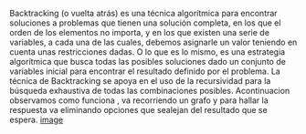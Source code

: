  Backtracking (o vuelta atrás) es una técnica algorítmica para encontrar soluciones a problemas que tienen una solución completa, en los que el orden de los elementos no importa, y en los que existen una serie de variables, a cada una de las cuales, debemos asignarle un valor teniendo en cuenta unas restricciones dadas.
O lo que es lo mismo, es una estrategia algorítmica que busca todas las posibles soluciones dado un conjunto de variables inicial para encontrar el resultado definido por el problema.
La técnica de Backtracking se apoya en el uso de la recursividad para la búsqueda exhaustiva de todas las combinaciones posibles.
Acontinuacion observamos como funciona , va recorriendo un grafo y para hallar la respuesta  va eliminando opciones que sealejan del resultado que se espera.
[image](https://user-images.githubusercontent.com/83591073/197520486-ba09f7f8-ce2c-4a92-863c-9e0183d8880b.png)
